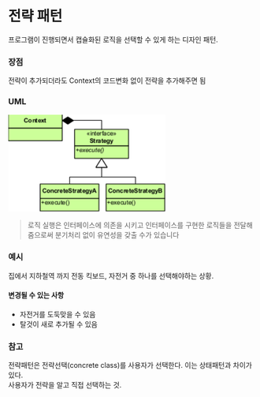 전략 패턴
========
프로그램이 진행되면서 캡슐화된 로직을 선택할 수 있게 하는 디자인 패턴.

### 장점
전략이 추가되더라도 Context의 코드변화 없이 전략을 추가해주면 됨

### UML
![img.png](img.png)
> 로직 실행은 인터페이스에 의존을 시키고 인터페이스를 구현한 로직들을 전달해줌으로써 분기처리 없이 유연성을 갖출 수가 있습니다

### 예시
집에서 지하철역 까지 전동 킥보드, 자전거 중 하나를 선택해야하는 상황.
#### 변경될 수 있는 사항
* 자전거를 도둑맞을 수 있음
* 탈것이 새로 추가될 수 있음

### 참고
전략패턴은 전략선택(concrete class)를 사용자가 선택한다. 이는 상태패턴과 차이가있다.    
사용자가 전략을 알고 직접 선택하는 것.
